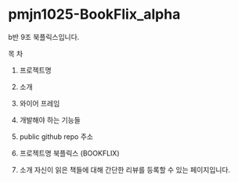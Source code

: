 # pmjn1025-BookFlix_alpha
b반 9조 북플릭스입니다.

목 차
1. 프로젝트명

2. 소개

3. 와이어 프레임

4. 개발해야 하는 기능들

5. public github repo 주소

1.  프로젝트명
북플릭스 (BOOKFLIX) 

2. 소개
자신이 읽은 책들에 대해 간단한 리뷰를 등록할 수 있는 페이지입니다.
